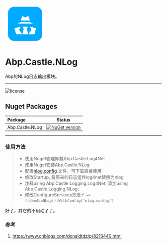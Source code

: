 ![logo]

# Abp.Castle.NLog
Abp的NLog日志输出模块。

----------------------
![license]

## Nuget Packages ##         
|Package|Status|
|:------|:-----:|
|Abp.Castle.NLog|[![NuGet version](https://badge.fury.io/nu/Abp.Castle.NLog.svg)](https://badge.fury.io/nu/Abp.Castle.NLog)|



[json]: https://www.nuget.org/packages/Newtonsoft.Json/ "Newtonsoft.Json"
[icon]: ./doc/icon48.png "Rbp icon"
[logo]: ./doc/icon128.png "Rbp Logo"
[license]: https://img.shields.io/github/license/RiseSoho/RiseNetBoilerplate.svg "MIT license"


----------------------

### 使用方法
> - 使用Nuget管理卸载Abp.Castle.Log4Net
> - 使用Nuget安装Abp.Castle.NLog
> - 配置[nlog.config](doc/nlog.config) 文件，可下载直接使用
> - 修改Startup, 将原来的日志组件log4net替换为nlog 
> - 注释using Abp.Castle.Logging.Log4Net; 添加using Abp.Castle.Logging.NLog;
> - 修改ConfigureServices方法:`f => f.UseAbpNLog().WithConfig("nlog.config")`

好了，其它的不用动了了。

### 参考
1. https://www.cnblogs.com/donaldtdz/p/8213440.html

